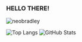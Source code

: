 ### HELLO THERE!

<p align="left"> <img src="https://komarev.com/ghpvc/?username=neobradley&label=PROFILE+VIEWS&color=blue&style=flat-square" alt="neobradley" /> </p>

![Top Langs](https://github-readme-stats.vercel.app/api/top-langs/?username=neobradley&langs_count=10&show_icons=true&theme=prussian&layout=compact)
![GitHub Stats](https://github-readme-stats.vercel.app/api?username=neobradley&show_icons=true&theme=prussian&show_owner=true&count_private=true)
<!--[![trophy](https://github-profile-trophy.vercel.app/?username=afan0918&theme=onedark)](https://github.com/ryo-ma/github-profile-trophy)-->

<!--
**neobradley/neobradley** is a ✨ _special_ ✨ repository because its `README.md` (this file) appears on your GitHub profile.

Here are some ideas to get you started:

- 🔭 I’m currently working on ...
- 🌱 I’m currently learning ...
- 👯 I’m looking to collaborate on ...
- 🤔 I’m looking for help with ...
- 💬 Ask me about ...
- 📫 How to reach me: ...
- 😄 Pronouns: ...
- ⚡ Fun fact: ...
-->
